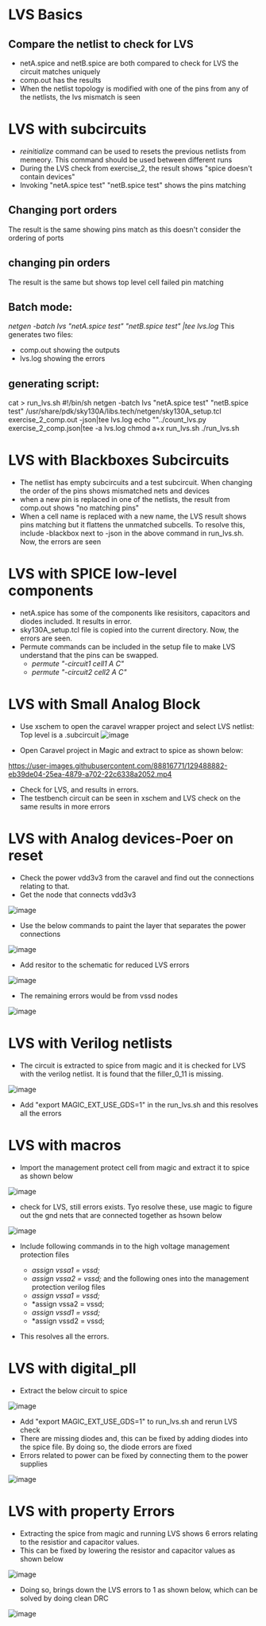 # LVS Basics
## Compare the netlist to check for LVS
- netA.spice and netB.spice are both compared to check for LVS the circuit matches uniquely
- comp.out has the results
- When the netlist topology is modified with one of the pins from any of the netlists, the lvs mismatch is seen

# LVS with subcircuits
- *reinitialize* command can be used to resets the previous netlists from memeory. This command should be used between different runs
- During the LVS check from exercise_2, the result shows "spice doesn't contain devices"
- Invoking "netA.spice test" "netB.spice test" shows the pins matching

## Changing port orders
The result is the same showing pins match as this doesn't consider the ordering of ports

## changing pin orders
The result is the same but shows top level cell failed pin matching

## Batch mode:
*netgen -batch lvs "netA.spice test" "netB.spice test" |tee lvs.log*
This generates two files:
- comp.out showing the outputs
- lvs.log showing the errors

## generating script:
cat > run_lvs.sh
#!/bin/sh
netgen -batch lvs "netA.spice test" "netB.spice test" /usr/share/pdk/sky130A/libs.tech/netgen/sky130A_setup.tcl exercise_2_comp.out -json|tee lvs.log
echo ""../count_lvs.py exercise_2_comp.json|tee -a lvs.log
chmod a+x run_lvs.sh
./run_lvs.sh

# LVS with Blackboxes Subcircuits

- The netlist has empty subcircuits and a test subcircuit. When changing the order of the pins shows mismatched nets and devices
- when a new pin is replaced in one of the netlists, the result from comp.out shows "no matching pins"
- When a cell name is replaced with a new name, the LVS result shows pins matching but it flattens the unmatched subcells. To resolve this, include -blackbox next to -json in the above command in  run_lvs.sh. Now, the errors are seen

# LVS with SPICE low-level components
- netA.spice has some of the components like resisitors, capacitors and diodes included. It results in error. 
- sky130A_setup.tcl file is copied into the current directory. Now, the errors are seen.
- Permute commands can be included in the setup file to make LVS understand that the pins can be swapped. 
  - *permute "-circuit1 cell1 A C"*
  - *permute "-circuit2 cell2 A C"*

# LVS with Small Analog Block 

- Use xschem to open the caravel wrapper project and select LVS netlist: Top level is a .subcircuit
 ![image](https://user-images.githubusercontent.com/88816771/129491765-5604e02f-8cd6-4956-800c-dcc4e95d98c8.png)
 
 - Open Caravel project in Magic and extract to spice as shown below:  

https://user-images.githubusercontent.com/88816771/129488882-eb39de04-25ea-4879-a702-22c6338a2052.mp4

- Check for LVS, and results in errors.
- The testbench circuit can be seen in xschem and LVS check on the same results in more errors

# LVS with Analog devices-Poer on reset
- Check the power vdd3v3 from the caravel and find out the connections relating to that.
- Get the node that connects vdd3v3 

![image](https://user-images.githubusercontent.com/88816771/129492580-eb2a8bd9-e068-4a4c-8d29-e834674d7474.png)

- Use the below commands to paint the layer that separates the power connections

![image](https://user-images.githubusercontent.com/88816771/129492653-196546f5-4224-481a-96e5-480a726417a9.png)

- Add resitor to the schematic for reduced LVS errors

![image](https://user-images.githubusercontent.com/88816771/129492721-c419ac43-44c8-4c84-b05f-162e278ce37f.png)

- The remaining errors would be from vssd nodes

![image](https://user-images.githubusercontent.com/88816771/129492795-b7bcb25b-6ff0-4e5f-af5a-cd55e2ab2f32.png)

# LVS with Verilog netlists

- The circuit is extracted to spice from magic and it is checked for LVS with the verilog netlist. It is found that the filler_0_11 is missing.

![image](https://user-images.githubusercontent.com/88816771/129492987-d073dd08-cf41-440f-95fc-cae9a46491ff.png)

- Add "export MAGIC_EXT_USE_GDS=1" in the run_lvs.sh and this resolves all the errors

# LVS with macros

- Import the management protect cell from magic and extract it to spice as shown below

![image](https://user-images.githubusercontent.com/88816771/129493131-b657afca-1677-400f-974b-d77335d914a6.png)

- check for LVS, still errors exists. Tyo resolve these, use magic to figure out the gnd nets that are connected together as hsown below

 ![image](https://user-images.githubusercontent.com/88816771/129493275-ce372191-27ea-4049-9156-eccbb72edc2d.png)
 
 - Include following commands in to the high voltage management protection files
   - *assign vssa1 = vssd;*
   - *assign vssa2 = vssd;* and the following ones into the management protection verilog files
   - *assign vssa1 = vssd;*
   - *assign vssa2 = vssd;
   - *assign vssd1 = vssd;*
   - *assign vssd2 = vssd;
  
  - This resolves all the errors.

# LVS with digital_pll

- Extract the below circuit to spice

![image](https://user-images.githubusercontent.com/88816771/129491673-bdbebe6c-28bf-45c1-938a-16f9854be19c.png)

- Add "export MAGIC_EXT_USE_GDS=1" to run_lvs.sh and rerun LVS check
- There are missing diodes and, this can be fixed by adding diodes into the spice file. By doing so, the diode errors are fixed
- Errors related to power can be fixed by connecting them to the power supplies

![image](https://user-images.githubusercontent.com/88816771/129493525-ea26f50b-1c68-48e7-a41c-9c737468db3d.png)


# LVS with property Errors

- Extracting the spice from magic and running LVS shows 6 errors relating to the resistior and capacitor values.
- This can be fixed by lowering the resistor and capacitor values as shown below

![image](https://user-images.githubusercontent.com/88816771/129493627-4be8be3f-00fa-4529-b0e9-3972c767412d.png)

- Doing so, brings down the LVS errors to 1 as shown below, which can be solved by doing clean DRC


![image](https://user-images.githubusercontent.com/88816771/129489076-fa0b5dcb-c759-4299-9546-fc91882323ce.png)

